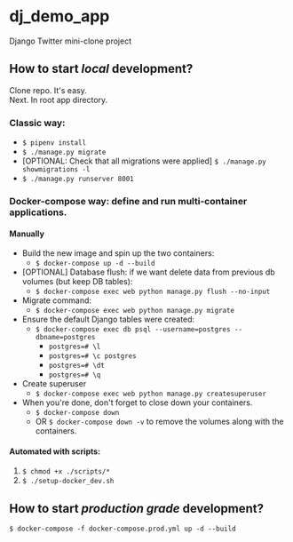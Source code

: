 # dj_demo_app
Django Twitter mini-clone project

## How to start _local_ development?

Clone repo. It's easy.  
Next. In root app directory.  
### Classic way:
   - `$ pipenv install`
   - `$ ./manage.py migrate`
   - [OPTIONAL: Check that all migrations were applied] `$ ./manage.py showmigrations -l`
   - `$ ./manage.py runserver 8001`

### Docker-compose way: define and run multi-container applications.

#### Manually
- Build the new image and spin up the two containers:
    - `$ docker-compose up -d --build`
- [OPTIONAL] Database flush: if we want delete data from previous db volumes (but keep DB tables):
    - `$ docker-compose exec web python manage.py flush --no-input`
- Migrate command:
    - `$ docker-compose exec web python manage.py migrate`
- Ensure the default Django tables were created:
    - `$ docker-compose exec db psql --username=postgres --dbname=postgres`
        - `postgres=# \l`
        - `postgres=# \c postgres`
        - `postgres=# \dt`
        - `postgres=# \q`
- Create superuser
    - `$ docker-compose exec web python manage.py createsuperuser`
- When you're done, don't forget to close down your containers.
    - `$ docker-compose down`
    - OR `$ docker-compose down -v` to remove the volumes along with the containers.

#### Automated with scripts:
1. `$ chmod +x ./scripts/*`
2. `$ ./setup-docker_dev.sh`

## How to start _production grade_ development?
`$ docker-compose -f docker-compose.prod.yml up -d --build`